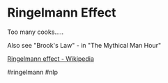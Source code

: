 # Ringelmann Effect
Too many cooks.....

Also see "Brook's Law" - in "The Mythical Man Hour"

[Ringelmann effect - Wikipedia](https://en.wikipedia.org/wiki/Ringelmann_effect)

#ringelmann
#nlp 
